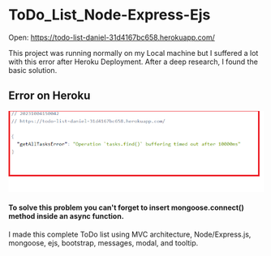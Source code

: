 ﻿# ToDo_List_Node-Express-Ejs
Open: <a href=" https://todo-list-daniel-31d4167bc658.herokuapp.com/" target="_blank"> https://todo-list-daniel-31d4167bc658.herokuapp.com/ </a>
 
 This project was running normally on my Local machine but I suffered a lot with this error after Heroku Deployment.
 After a deep research, I found the basic solution.

 

 ## Error on Heroku
![alt text](https://github.com/DanielAlbuquerq/ToDo_List_Node-Express-Ejs/blob/main/HerokuError.png)

#### To solve this problem you can't forget to insert mongoose.connect() method inside an async function.


I made this complete ToDo list using MVC architecture, Node/Express.js, mongoose, ejs, bootstrap, messages, modal, and tooltip.




